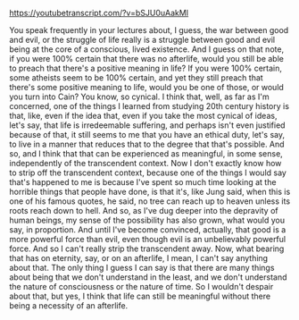https://youtubetranscript.com/?v=bSJU0uAakMI

 You speak frequently in your lectures about, I guess, the war between good and evil, or the struggle of life really is a struggle between good and evil being at the core of a conscious, lived existence. And I guess on that note, if you were 100% certain that there was no afterlife, would you still be able to preach that there's a positive meaning in life? If you were 100% certain, some atheists seem to be 100% certain, and yet they still preach that there's some positive meaning to life, would you be one of those, or would you turn into Cain? You know, so cynical. I think that, well, as far as I'm concerned, one of the things I learned from studying 20th century history is that, like, even if the idea that, even if you take the most cynical of ideas, let's say, that life is irredeemable suffering, and perhaps isn't even justified because of that, it still seems to me that you have an ethical duty, let's say, to live in a manner that reduces that to the degree that that's possible. And so, and I think that that can be experienced as meaningful, in some sense, independently of the transcendent context. Now I don't exactly know how to strip off the transcendent context, because one of the things I would say that's happened to me is because I've spent so much time looking at the horrible things that people have done, is that it's, like Jung said, when this is one of his famous quotes, he said, no tree can reach up to heaven unless its roots reach down to hell. And so, as I've dug deeper into the depravity of human beings, my sense of the possibility has also grown, what would you say, in proportion. And until I've become convinced, actually, that good is a more powerful force than evil, even though evil is an unbelievably powerful force. And so I can't really strip the transcendent away. Now, what bearing that has on eternity, say, or on an afterlife, I mean, I can't say anything about that. The only thing I guess I can say is that there are many things about being that we don't understand in the least, and we don't understand the nature of consciousness or the nature of time. So I wouldn't despair about that, but yes, I think that life can still be meaningful without there being a necessity of an afterlife.
